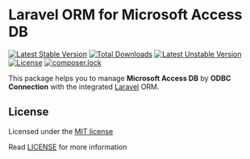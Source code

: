 # Laravel ORM for Microsoft Access DB

[![Latest Stable Version](https://poser.pugx.org/zoilomora/laravel-msaccess/v/stable)](https://packagist.org/packages/zoilomora/laravel-msaccess)
[![Total Downloads](https://poser.pugx.org/zoilomora/laravel-msaccess/downloads)](https://packagist.org/packages/zoilomora/laravel-msaccess)
[![Latest Unstable Version](https://poser.pugx.org/zoilomora/laravel-msaccess/v/unstable)](https://packagist.org/packages/zoilomora/laravel-msaccess)
[![License](https://poser.pugx.org/zoilomora/laravel-msaccess/license)](https://packagist.org/packages/zoilomora/laravel-msaccess)
[![composer.lock](https://poser.pugx.org/zoilomora/laravel-msaccess/composerlock)](https://packagist.org/packages/zoilomora/laravel-msaccess)

This package helps you to manage **Microsoft Access DB** by **ODBC Connection**
with the integrated [Laravel](https://github.com/laravel/laravel) ORM.

## License

Licensed under the [MIT license](http://opensource.org/licenses/MIT)

Read [LICENSE](LICENSE) for more information